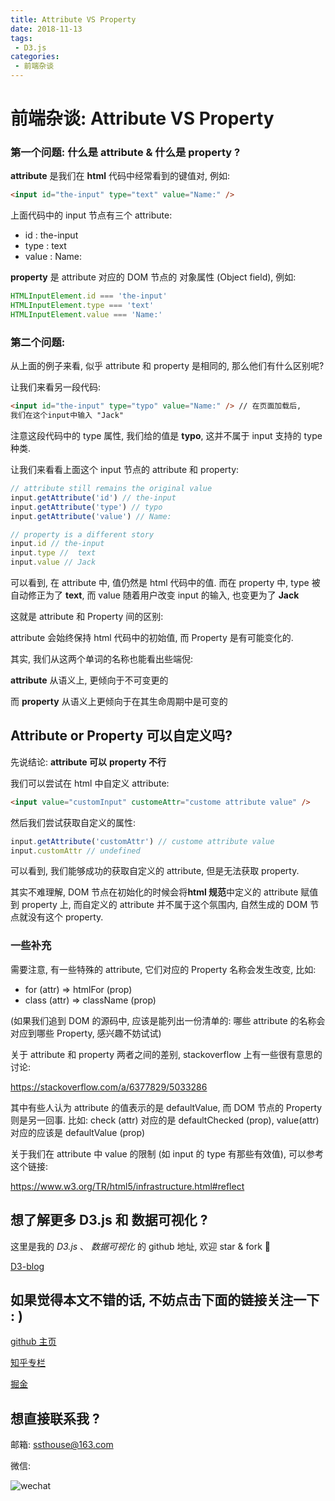 ```yaml
---
title: Attribute VS Property
date: 2018-11-13
tags:
 - D3.js
categories:
 - 前端杂谈
---
```



# 前端杂谈: Attribute VS Property

### 第一个问题: 什么是 attribute & 什么是 property ?

**attribute** 是我们在 **html** 代码中经常看到的键值对, 例如:

```html
<input id="the-input" type="text" value="Name:" />
```

上面代码中的 input 节点有三个 attribute:

- id : the-input
- type : text
- value : Name:

**property** 是 attribute 对应的 DOM 节点的 对象属性 (Object field), 例如:

```javascript
HTMLInputElement.id === 'the-input'
HTMLInputElement.type === 'text'
HTMLInputElement.value === 'Name:'
```

### 第二个问题:

从上面的例子来看, 似乎 attribute 和 property 是相同的, 那么他们有什么区别呢?

让我们来看另一段代码:

```html
<input id="the-input" type="typo" value="Name:" /> // 在页面加载后,
我们在这个input中输入 "Jack"
```

注意这段代码中的 type 属性, 我们给的值是 **typo**, 这并不属于 input 支持的 type 种类.

让我们来看看上面这个 input 节点的 attribute 和 property:

```javascript
// attribute still remains the original value
input.getAttribute('id') // the-input
input.getAttribute('type') // typo
input.getAttribute('value') // Name:

// property is a different story
input.id // the-input
input.type //  text
input.value // Jack
```

可以看到, 在 attribute 中, 值仍然是 html 代码中的值. 而在 property 中, type 被自动修正为了 **text**, 而 value 随着用户改变 input 的输入, 也变更为了 **Jack**

这就是 attribute 和 Property 间的区别:

attribute 会始终保持 html 代码中的初始值, 而 Property 是有可能变化的.

其实, 我们从这两个单词的名称也能看出些端倪:

**attribute** 从语义上, 更倾向于不可变更的

而 **property** 从语义上更倾向于在其生命周期中是可变的

## Attribute or Property 可以自定义吗?

先说结论: **attribute 可以** **property 不行**

我们可以尝试在 html 中自定义 attribute:

```html
<input value="customInput" customeAttr="custome attribute value" />
```

然后我们尝试获取自定义的属性:

```javascript
input.getAttribute('customAttr') // custome attribute value
input.customAttr // undefined
```

可以看到, 我们能够成功的获取自定义的 attribute, 但是无法获取 property.

其实不难理解, DOM 节点在初始化的时候会将**html 规范**中定义的 attribute 赋值到 property 上, 而自定义的 attribute 并不属于这个氛围内, 自然生成的 DOM 节点就没有这个 property.

### 一些补充

需要注意, 有一些特殊的 attribute, 它们对应的 Property 名称会发生改变, 比如:

- for (attr) => htmlFor (prop)
- class (attr) => className (prop)

(如果我们追到 DOM 的源码中, 应该是能列出一份清单的: 哪些 attribute 的名称会对应到哪些 Property, 感兴趣不妨试试)

关于 attribute 和 property 两者之间的差别, stackoverflow 上有一些很有意思的讨论:

https://stackoverflow.com/a/6377829/5033286

其中有些人认为 attribute 的值表示的是 defaultValue, 而 DOM 节点的 Property 则是另一回事. 比如: check (attr) 对应的是 defaultChecked (prop), value(attr) 对应的应该是 defaultValue (prop)

关于我们在 attribute 中 value 的限制 (如 input 的 type 有那些有效值), 可以参考这个链接:

https://www.w3.org/TR/html5/infrastructure.html#reflect



## 想了解更多 D3.js 和 数据可视化 ?

这里是我的 _D3.js_ 、 _数据可视化_ 的 github 地址, 欢迎 star & fork :tada:

[D3-blog](https://github.com/ssthouse/d3-blog)

## 如果觉得本文不错的话, 不妨点击下面的链接关注一下 : )

[github 主页](https://github.com/ssthouse)

[知乎专栏](https://zhuanlan.zhihu.com/c_196857379)

[掘金](https://juejin.im/user/57bc46c8efa631005a891573/posts)

## 想直接联系我 ?

邮箱: ssthouse@163.com

微信:

![wechat](https://github.com/ssthouse/d3-blog/raw/master/img/QR_300px.png)